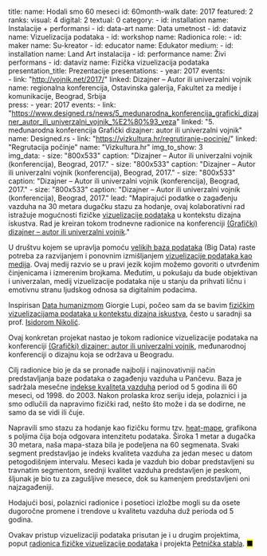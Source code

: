 title: 
    name: Hodali smo 60 meseci
id: 60month-walk
date: 2017
featured: 2
ranks:
    visual: 4
    digital: 2
    textual: 0
category: 
    - id: installation
      name: Instalacije + performansi
    - id: data-art
      name: Data umetnost
    - id: dataviz
      name: Vizuelizacija podataka
    - id: workshop
      name: Radionica
role:
    - id: maker
      name: Su-kreator
    - id: educator
      name: Edukator
medium:
    - id: installation
      name: Land Art instalacija
    - id: performance
      name: Živi performans
    - id: dataviz
      name: Fizička vizuelizacija podataka 
presentation_title: Prezentacije
presentations:
    - year: 2017
      events:  
        - link: "http://vojnik.net/2017/"
          linked: Dizajner – Autor ili univerzalni vojnik
          name: regionalna konferencija, Ostavinska galerija, Fakultet za medije i komunikacije, Beograd, Srbija           
press:
    - year: 2017
      events:
        - link: "https://www.designed.rs/news/5_medunarodna_konferencija_graficki_dizajner_autor_ili_univerzalni_vojnik_%E2%80%93_veza"
          linked: "5. međunarodna konferencija Grafički dizajner: autor ili univerzalni vojnik"
          name: Designed.rs
        - link: "https://vizkultura.hr/regrutiranje-pocinje/"
          linked: "Regrutacija počinje"
          name: "Vizkultura.hr"
img_to_show: 3       
img_data:
    - size: "800x533"
      caption: "Dizajner – Autor ili univerzalni vojnik (konferencija), Beograd, 2017."
    - size: "800x533"
      caption: "Dizajner – Autor ili univerzalni vojnik (konferencija), Beograd, 2017."
    - size: "800x533"
      caption: "Dizajner – Autor ili univerzalni vojnik (konferencija), Beograd, 2017."
    - size: "800x533"
      caption: "Dizajner – Autor ili univerzalni vojnik (konferencija), Beograd, 2017."
lead: "Mapirajući podatke o zagađenju vazduha na 30 metara dugačku stazu za hodanje, ovaj kolaborativni rad istražuje mogućnosti fizičke <a href='/rad/projekti/category/dataviz'>vizuelizacije podataka</a> u kontekstu <span class='italic-style'>dizajna iskustva</span>. Rad je kreiran tokom trodnevne radionice na konferenciji <a href='http://vojnik.net/2017/' target='_blank'><span class='italic-style'>(Grafički) dizajner – autor ili univerzalni vojnik</span></a>."

U društvu kojem se upravlja pomoću <a href='https://en.wikipedia.org/wiki/Big_data' target='_blank'>velikih baza podataka</a> (<span class='italic-style'>Big Data</span>) raste potreba za razvijanjem i ponovnim izmišljanjem <a href='/rad/projekti/category/dataviz'>vizuelizacije podataka kao medija</a>. Ovaj medij razvio se u pravi jezik kojim možemo govoriti o utvrđenim činjenicama i izmerenim brojkama. Međutim, u pokušaju da bude objektivan i univerzalan, medij vizuelizacije podataka nije u stanju da prihvati ličnu i emotivnu stranu ljudskog odnosa sa digitalnim podacima. 

Inspirisan <a href='http://giorgialupi.com/data-humanism-my-manifesto-for-a-new-data-wold' target='_class'><span class='italic-style'>Data humanizmom</span></a> Giorgie Lupi, počeo sam da se bavim <a href='https://re-publica.com/en/session/physical-data-visualisation-experience-design' target='_blank'>fizičkim vizuelizacijama podataka u kontekstu <span class='italic-style'>dizajna iskustva</span></a>, često u saradnji sa prof. <a href='https://fmk.singidunum.ac.rs/profesori/isidora-nikolic/' target='_blank'>Isidorom Nikolić</a>.

Ovaj konkretan projekat nastao je tokom radionice vizuelizacije podataka na konferenciji <a href='http://vojnik.net/2017/' target='_blank'><span class='italic-style'>(Grafički) dizajner: autor ili univerzalni vojnik</span></a>, međunarodnoj konferenciji o dizajnu koja se održava u Beogradu.  

Cilj radionice bio je da se pronađe najbolji i najinovativniji način predstavljanja baze podataka o zagađenju vazduha u Pančevu. Baza je sadržala mesečne <a href='https://en.wikipedia.org/wiki/Air_quality_index' target='_blank'>indekse kvaliteta vazduha</a> period od 5 godina ili 60 meseci, od 1998. do 2003. Nakon prolaska kroz seriju ideja, polaznici i ja smo odlučili da napravimo fizički rad, nešto što može i da se <span class='italic-style'>dodirne</span>, ne samo da se vidi ili čuje.

Napravili smo stazu za hodanje kao fizičku formu tzv. <a href='https://en.wikipedia.org/wiki/Heat_map' target='_blank'><span class='italic-style'>heat-mape</span></a>, grafikona s poljima čija boja odgovara intenzitetu podataka. Široka 1 metar a dugačka 30 metara, naša <span class='italic-style'>mapa-staza</span> bila je podeljena na 60 segmenata. Svaki segment predstavljao je indeks kvaliteta vazduha za jedan mesec u datom petogodišnjem intervalu. Meseci kada je vazduh bio dobar predstavljeni su travnatim segmentom, srednji kvalitet vazduha predstavljen je peskom, šljunak je bio tu za zagušljive mesece, dok su kamenjem predstavljeni oni najzagađeniji.

Hodajući bosi, polaznici radionice i posetioci izložbe mogli su da osete dugoročne promene i trendove u kvalitetu vazduha duž perioda od 5 godina.

Ovakav pristup vizuelizaciji podataka prisutan je i u drugim projektima, poput <a href='/rad/projekti/physical-dataviz-workshops'>radionica fizičke vizuelizacije podataka</a> i projekta <a href='/rad/projekti/petnica-trees'>Petnička stabla</a>. <mark>&#9632;</mark>